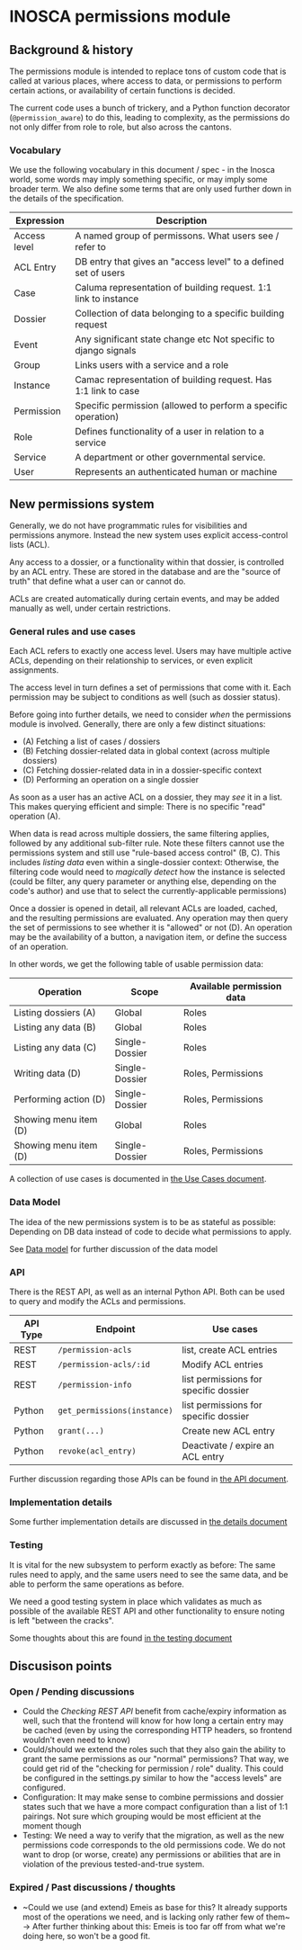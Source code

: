 # INOSCA permissions module

## Background & history

The permissions module is intended to replace tons of custom code that is
called at various places, where access to data, or permissions to perform
certain actions, or availability of certain functions is decided.

The current code uses a bunch of trickery, and a Python function decorator
(`@permission_aware`) to do this, leading to complexity, as the permissions
do not only differ from role to role, but also across the cantons.

### Vocabulary

We use the following vocabulary in this document / spec - in the Inosca world,
some words may imply something specific, or may imply some broader term.
We also define some terms that are only used further down in the details of the
specification.

| Expression     | Description                                                    |
|----------------|----------------------------------------------------------------|
| Access level   | A named group of permissons. What users see / refer to         |
| ACL Entry      | DB entry that gives an "access level" to a defined set of users|
| Case           | Caluma representation of building request. 1:1 link to instance|
| Dossier        | Collection of data belonging to a specific building request    |
| Event          | Any significant state change etc Not specific to django signals|
| Group          | Links users with a service and a role                          |
| Instance       | Camac representation of building request. Has 1:1 link to case |
| Permission     | Specific permission (allowed to perform a specific operation)  |
| Role           | Defines functionality of a user in relation to a service       |
| Service        | A department or other governmental service.                    |
| User           | Represents an authenticated human or machine                   |


## New permissions system

Generally, we do not have programmatic rules for visibilities and permissions
anymore. Instead the new system uses explicit access-control lists (ACL).

Any access to a dossier, or a functionality within that dossier, is controlled by
an ACL entry. These are stored in the database and are the "source of truth"
that define what a user can or cannot do.

ACLs are created automatically during certain events, and may be added manually
as well, under certain restrictions.

### General rules and use cases

Each ACL refers to exactly one access level. Users may have multiple active ACLs,
depending on their relationship to services, or even explicit assignments.

The access level in turn defines a set of permissions that come with
it. Each permission may be subject to conditions as well (such as
dossier status).

Before going into further details, we need to consider *when* the
permissions module is involved. Generally, there are only a few distinct
situations:

* (A) Fetching a list of cases / dossiers
* (B) Fetching dossier-related data in global context (across multiple dossiers)
* (C) Fetching dossier-related data in in a dossier-specific context
* (D) Performing an operation on a single dossier

As soon as a user has an active ACL on a dossier, they may *see*
it in a list. This makes querying efficient and simple: There is no
specific "read" operation (A).

When data is read across multiple dossiers, the same filtering applies, followed
by any additional sub-filter rule. Note these filters cannot use the permissions
system and still use "rule-based access control" (B, C). This includes *listing
data* even within a single-dossier context: Otherwise, the filtering code would
need to *magically detect* how the instance is selected (could be filter,
any query parameter or anything else, depending on the code's author)
and use that to select the currently-applicable permissions)

Once a dossier is opened in detail, all relevant ACLs are loaded, cached, and
the resulting permissions are evaluated. Any operation may then query the set of
permissions to see whether it is "allowed" or not (D). An operation may be the
availability of a button, a navigation item, or define the success of an operation.

In other words, we get the following table of usable permission data:

| Operation             | Scope          | Available permission data |
|-----------------------|----------------|---------------------------|
| Listing dossiers (A)  | Global         | Roles                     |
| Listing any data (B)  | Global         | Roles                     |
| Listing any data (C)  | Single-Dossier | Roles                     |
| Writing data (D)      | Single-Dossier | Roles, Permissions        |
| Performing action (D) | Single-Dossier | Roles, Permissions        |
| Showing menu item (D) | Global         | Roles                     |
| Showing menu item (D) | Single-Dossier | Roles, Permissions        |


A collection of use cases is documented in [the Use Cases document](./docs/use-cases.md).

### Data Model

The idea of the new permissions system is to be as stateful as possible: Depending
on DB data instead of code to decide what permissions to apply.

See [Data model](./docs/data_model.md) for further discussion of the data model

### API

There is the REST API, as well as an internal Python API. Both can be
used to query and modify the ACLs and permissions.

| API Type    | Endpoint                   | Use cases                             |
|-------------|----------------------------|---------------------------------------|
| REST        | `/permission-acls`         | list, create ACL entries              |
| REST        | `/permission-acls/:id`     | Modify ACL entries                    |
| REST        | `/permission-info`         | list permissions for specific dossier |
| Python      | `get_permissions(instance)`| list permissions for specific dossier |
| Python      | `grant(...)`               | Create new ACL entry                  |
| Python      | `revoke(acl_entry)`        | Deactivate / expire an ACL entry      |


Further discussion regarding those APIs can be found in [the API document](./docs/api.md).

### Implementation details

Some further implementation details are discussed in [the details document](./docs/details.md)


### Testing

It is vital for the new subsystem to perform exactly as before: The same rules need to
apply, and the same users need to see the same data, and be able to perform the same
operations as before.

We need a good testing system in place which validates as much as possible of the available
REST API and other functionality to ensure noting is left "between the cracks".

Some thoughts about this are found [in the testing document](/django/camac/permissions/docs/validation-testing.md)


## Discusison points

### Open / Pending discussions

* Could the *Checking REST API* benefit from cache/expiry information as well, such
  that the frontend will know for how long a certain entry may be cached (even by using
  the corresponding HTTP headers, so frontend wouldn't even need to know)
* Could/should we extend the roles such that they also gain the ability to grant the
  same permissions as our "normal" permissions? That way, we could get rid of the
  "checking for permission / role" duality. This could be configured in the settings.py
  similar to how the "access levels" are configured.
* Configuration: It may make sense to combine permissions and dossier states such
  that we have a more compact configuration than a list of 1:1 pairings. Not sure
  which grouping would be most efficient at the moment though
* Testing: We need a way to verify that the migration, as well as the
  new permissions code corresponds to the old permissions code. We do
  not want to drop (or worse, create) any permissions or abilities that
  are in violation of the previous tested-and-true system.


### Expired / Past discussions / thoughts

* ~Could we use (and extend) Emeis as base for this? It already supports most of the
  operations we need, and is lacking only rather few of them~
  -> After further thinking about this: Emeis is too far off from what we're
     doing here, so won't be a good fit.
